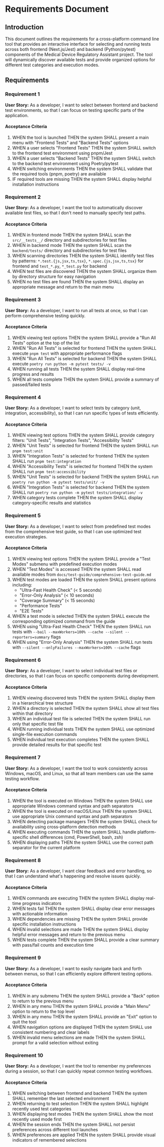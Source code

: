 # Requirements Document

## Introduction

This document outlines the requirements for a cross-platform command line tool that provides an interactive interface for selecting and running tests across both frontend (Next.js/Jest) and backend (Python/pytest) components of the Medical Device Regulatory Assistant project. The tool will dynamically discover available tests and provide organized options for different test categories and execution modes.

## Requirements

### Requirement 1

**User Story:** As a developer, I want to select between frontend and backend test environments, so that I can focus on testing specific parts of the application.

#### Acceptance Criteria

1. WHEN the tool is launched THEN the system SHALL present a main menu with "Frontend Tests" and "Backend Tests" options
2. WHEN a user selects "Frontend Tests" THEN the system SHALL switch to the frontend test environment using pnpm/Jest
3. WHEN a user selects "Backend Tests" THEN the system SHALL switch to the backend test environment using Poetry/pytest
4. WHEN switching environments THEN the system SHALL validate that the required tools (pnpm, poetry) are available
5. IF required tools are missing THEN the system SHALL display helpful installation instructions

### Requirement 2

**User Story:** As a developer, I want the tool to automatically discover available test files, so that I don't need to manually specify test paths.

#### Acceptance Criteria

1. WHEN in frontend mode THEN the system SHALL scan the `src/__tests__/` directory and subdirectories for test files
2. WHEN in backend mode THEN the system SHALL scan the `backend/tests/` directory and subdirectories for test files
3. WHEN scanning directories THEN the system SHALL identify test files by patterns: `*.test.{js,jsx,ts,tsx}`, `*.spec.{js,jsx,ts,tsx}` for frontend and `test_*.py`, `*_test.py` for backend
4. WHEN test files are discovered THEN the system SHALL organize them by directory structure for easy navigation
5. WHEN no test files are found THEN the system SHALL display an appropriate message and return to the main menu

### Requirement 3

**User Story:** As a developer, I want to run all tests at once, so that I can perform comprehensive testing quickly.

#### Acceptance Criteria

1. WHEN viewing test options THEN the system SHALL provide a "Run All Tests" option at the top of the list
2. WHEN "Run All Tests" is selected for frontend THEN the system SHALL execute `pnpm test` with appropriate performance flags
3. WHEN "Run All Tests" is selected for backend THEN the system SHALL execute `poetry run python -m pytest tests/ -v`
4. WHEN running all tests THEN the system SHALL display real-time progress and results
5. WHEN all tests complete THEN the system SHALL provide a summary of passed/failed tests

### Requirement 4

**User Story:** As a developer, I want to select tests by category (unit, integration, accessibility), so that I can run specific types of tests efficiently.

#### Acceptance Criteria

1. WHEN viewing test options THEN the system SHALL provide category filters: "Unit Tests", "Integration Tests", "Accessibility Tests"
2. WHEN "Unit Tests" is selected for frontend THEN the system SHALL run `pnpm test:unit` 
3. WHEN "Integration Tests" is selected for frontend THEN the system SHALL run `pnpm test:integration`
4. WHEN "Accessibility Tests" is selected for frontend THEN the system SHALL run `pnpm test:accessibility`
5. WHEN "Unit Tests" is selected for backend THEN the system SHALL run `poetry run python -m pytest tests/unit/ -v`
6. WHEN "Integration Tests" is selected for backend THEN the system SHALL run `poetry run python -m pytest tests/integration/ -v`
7. WHEN category tests complete THEN the system SHALL display category-specific results and statistics

### Requirement 5

**User Story:** As a developer, I want to select from predefined test modes from the comprehensive test guide, so that I can use optimized test execution strategies.

#### Acceptance Criteria

1. WHEN viewing test options THEN the system SHALL provide a "Test Modes" submenu with predefined execution modes
2. WHEN "Test Modes" is accessed THEN the system SHALL read available modes from `docs/test-guide/comprehensive-test-guide.md`
3. WHEN test modes are loaded THEN the system SHALL present options including:
   - "Ultra-Fast Health Check" (< 5 seconds)
   - "Error-Only Analysis" (< 10 seconds) 
   - "Coverage Summary" (< 15 seconds)
   - "Performance Tests"
   - "E2E Tests"
4. WHEN a test mode is selected THEN the system SHALL execute the corresponding optimized command from the guide
5. WHEN using "Ultra-Fast Health Check" THEN the system SHALL run tests with `--bail --maxWorkers=100% --cache --silent --reporters=summary` flags
6. WHEN using "Error-Only Analysis" THEN the system SHALL run tests with `--silent --onlyFailures --maxWorkers=100% --cache` flags

### Requirement 6

**User Story:** As a developer, I want to select individual test files or directories, so that I can focus on specific components during development.

#### Acceptance Criteria

1. WHEN viewing discovered tests THEN the system SHALL display them in a hierarchical tree structure
2. WHEN a directory is selected THEN the system SHALL show all test files within that directory
3. WHEN an individual test file is selected THEN the system SHALL run only that specific test file
4. WHEN running individual tests THEN the system SHALL use optimized single-file execution commands
5. WHEN individual test execution completes THEN the system SHALL provide detailed results for that specific test

### Requirement 7

**User Story:** As a developer, I want the tool to work consistently across Windows, macOS, and Linux, so that all team members can use the same testing workflow.

#### Acceptance Criteria

1. WHEN the tool is executed on Windows THEN the system SHALL use appropriate Windows command syntax and path separators
2. WHEN the tool is executed on macOS/Linux THEN the system SHALL use appropriate Unix command syntax and path separators
3. WHEN detecting package managers THEN the system SHALL check for availability using cross-platform detection methods
4. WHEN executing commands THEN the system SHALL handle platform-specific shell differences (cmd, PowerShell, bash, zsh)
5. WHEN displaying paths THEN the system SHALL use the correct path separator for the current platform

### Requirement 8

**User Story:** As a developer, I want clear feedback and error handling, so that I can understand what's happening and resolve issues quickly.

#### Acceptance Criteria

1. WHEN commands are executing THEN the system SHALL display real-time progress indicators
2. WHEN tests fail THEN the system SHALL display clear error messages with actionable information
3. WHEN dependencies are missing THEN the system SHALL provide specific installation instructions
4. WHEN invalid selections are made THEN the system SHALL display helpful error messages and return to the previous menu
5. WHEN tests complete THEN the system SHALL provide a clear summary with pass/fail counts and execution time

### Requirement 9

**User Story:** As a developer, I want to easily navigate back and forth between menus, so that I can efficiently explore different testing options.

#### Acceptance Criteria

1. WHEN in any submenu THEN the system SHALL provide a "Back" option to return to the previous menu
2. WHEN in any menu THEN the system SHALL provide a "Main Menu" option to return to the top level
3. WHEN in any menu THEN the system SHALL provide an "Exit" option to quit the tool
4. WHEN navigation options are displayed THEN the system SHALL use consistent numbering and clear labels
5. WHEN invalid menu selections are made THEN the system SHALL prompt for a valid selection without exiting

### Requirement 10

**User Story:** As a developer, I want the tool to remember my preferences during a session, so that I can quickly repeat common testing workflows.

#### Acceptance Criteria

1. WHEN switching between frontend and backend THEN the system SHALL remember the last selected environment
2. WHEN returning to test selection THEN the system SHALL highlight recently used test categories
3. WHEN displaying test modes THEN the system SHALL show the most recently used mode first
4. WHEN the session ends THEN the system SHALL not persist preferences across different tool launches
5. WHEN preferences are applied THEN the system SHALL provide visual indicators of remembered selections